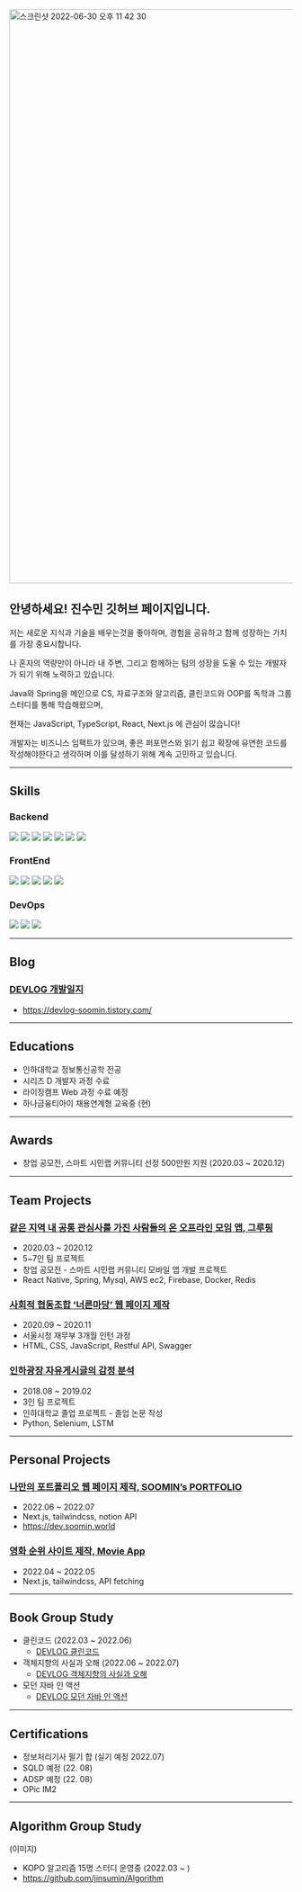 <img width="1021" alt="스크린샷 2022-06-30 오후 11 42 30" src="https://user-images.githubusercontent.com/21328122/176706586-1ee4ab8f-e9bf-458c-ae94-5b66b29d9e71.png">

## 안녕하세요! 진수민 깃허브 페이지입니다.

저는 새로운 지식과 기술을 배우는것을 좋아하며, 경험을 공유하고 함께 성장하는 가치를 가장 중요시합니다.

나 혼자의 역량만이 아니라 내 주변, 그리고 함께하는 팀의 성장을 도울 수 있는 개발자가 되기 위해 노력하고 있습니다.

Java와 Spring을 메인으로 CS, 자료구조와 알고리즘, 클린코드와 OOP를 독학과 그룹 스터디를 통해 학습해왔으며,

현재는 JavaScript, TypeScript, React, Next.js 에 관심이 많습니다!

개발자는 비즈니스 임팩트가 있으며, 좋은 퍼포먼스와 읽기 쉽고 확장에 유연한 코드를 작성해야한다고 생각하며 이를 달성하기 위해 계속 고민하고 있습니다.

---

## Skills

### Backend

<img src="[https://img.shields.io/badge/JAVA-007396?style=for-the-badge&logo=java&logoColor=white](https://img.shields.io/badge/JAVA-007396?style=for-the-badge&logo=java&logoColor=white)"> <img src="[https://img.shields.io/badge/Spring-6DB33F?style=for-the-badge&logo=Spring&logoColor=white](https://img.shields.io/badge/Spring-6DB33F?style=for-the-badge&logo=Spring&logoColor=white)">
<img src="[https://img.shields.io/badge/Spring](https://img.shields.io/badge/Spring) Boot-6DB33F?style=for-the-badge&logo=SpringBoot&logoColor=white">
<img src="[https://img.shields.io/badge/JPA-59666C?style=for-the-badge&logo=Hibernate&logoColor=white](https://img.shields.io/badge/JPA-59666C?style=for-the-badge&logo=Hibernate&logoColor=white)">
<img src="[https://img.shields.io/badge/mybatis-4479A1?style=for-the-badge&logo=mybatis&logoColor=white](https://img.shields.io/badge/mybatis-4479A1?style=for-the-badge&logo=mybatis&logoColor=white)">
<img src="[https://img.shields.io/badge/mysql-4479A1?style=for-the-badge&logo=mysql&logoColor=white](https://img.shields.io/badge/mysql-4479A1?style=for-the-badge&logo=mysql&logoColor=white)">
<img src="[https://img.shields.io/badge/qdsl-purple?style=for-the-badge&logo=qdsl&logoColor=white](https://img.shields.io/badge/qdsl-purple?style=for-the-badge&logo=qdsl&logoColor=white)">

### FrontEnd

<img src="[https://img.shields.io/badge/javascript-F7DF1E?style=for-the-badge&logo=javascript&logoColor=black](https://img.shields.io/badge/javascript-F7DF1E?style=for-the-badge&logo=javascript&logoColor=black)"> <img src="[https://img.shields.io/badge/html-E34F26?style=for-the-badge&logo=html5&logoColor=white](https://img.shields.io/badge/html-E34F26?style=for-the-badge&logo=html5&logoColor=white)">
<img src="[https://img.shields.io/badge/css-1572B6?style=for-the-badge&logo=css3&logoColor=white](https://img.shields.io/badge/css-1572B6?style=for-the-badge&logo=css3&logoColor=white)">
<img src="[https://img.shields.io/badge/bootstrap-7952B3?style=for-the-badge&logo=bootstrap&logoColor=white](https://img.shields.io/badge/bootstrap-7952B3?style=for-the-badge&logo=bootstrap&logoColor=white)">
<img src="[https://img.shields.io/badge/Thymeleaf-005F0F?style=for-the-badge&logo=Thymeleaf&logoColor=white](https://img.shields.io/badge/Thymeleaf-005F0F?style=for-the-badge&logo=Thymeleaf&logoColor=white)">

### DevOps

<img src="[https://img.shields.io/badge/linux-FCC624?style=for-the-badge&logo=linux&logoColor=black](https://img.shields.io/badge/linux-FCC624?style=for-the-badge&logo=linux&logoColor=black)"> <img src="[https://img.shields.io/badge/aws-232F3E?style=for-the-badge&logo=amazonaws&logoColor=white](https://img.shields.io/badge/aws-232F3E?style=for-the-badge&logo=amazonaws&logoColor=white)"> <img src="[https://img.shields.io/badge/docker-232F3E?style=for-the-badge&logo=docker&logoColor=white](https://img.shields.io/badge/docker-232F3E?style=for-the-badge&logo=docker&logoColor=white)">

---

## Blog

### [DEVLOG 개발일지](https://devlog-soomin.tistory.com/)

- https://devlog-soomin.tistory.com/

---

## Educations

- 인하대학교 정보통신공학 전공
- 시리즈 D 개발자 과정 수료
- 라이징캠프 Web 과정 수료 예정
- 하나금융티아이 채용연계형 교육중 (현)

---

## Awards

- 창업 공모전, 스마트 시민랩 커뮤니티 선정 500만원 지원 (2020.03 ~ 2020.12)

---

## Team Projects

### [같은 지역 내 공통 관심사를 가진 사람들의 온 오프라인 모임 앱, 그루핑](https://github.com/Groupers)

- 2020.03 ~ 2020.12
- 5~7인 팀 프로젝트
- 창업 공모전 - 스마트 시민랩 커뮤니티 모바일 앱 개발 프로젝트
- React Native, Spring, Mysql, AWS ec2, Firebase, Docker, Redis

### [사회적 협동조합 ‘너른마당’ 웹 페이지 제작](https://www.madangcoop.net/)

- 2020.09 ~ 2020.11
- 서울시청 재무부 3개월 인턴 과정
- HTML, CSS, JavaScript, Restful API, Swagger

### [인하광장 자유게시글의 감정 분석](https://github.com/jinsumin/jinsumin/files/9024407/default.pdf)

- 2018.08 ~ 2019.02
- 3인 팀 프로젝트
- 인하대학교 졸업 프로젝트 - 졸업 논문 작성
- Python, Selenium, LSTM

---

## Personal Projects

### [나만의 포트폴리오 웹 페이지 제작, SOOMIN’s PORTFOLIO](https://github.com/jinsumin/next-portfolio)

- 2022.06 ~ 2022.07
- Next.js, tailwindcss, notion API
- https://dev.soomin.world

### [영화 순위 사이트 제작, Movie App](https://github.com/jinsumin/movie-app)

- 2022.04 ~ 2022.05
- Next.js, tailwindcss, API fetching

---

## Book Group Study

- 클린코드 (2022.03 ~ 2022.06)
    - [DEVLOG 클린코드](https://devlog-soomin.tistory.com/category/clean%20code)
- 객체지향의 사실과 오해 (2022.06 ~ 2022.07)
    - [DEVLOG 객체지향의 사실과 오해](https://devlog-soomin.tistory.com/category/%EA%B0%9D%EC%B2%B4%EC%A7%80%ED%96%A5%EC%9D%98%20%EC%82%AC%EC%8B%A4%EA%B3%BC%20%EC%98%A4%ED%95%B4)
- 모던 자바 인 액션
    - [DEVLOG 모던 자바 인 액션](https://devlog-soomin.tistory.com/)

---

## Certifications

- 정보처리기사 필기 합 (실기 예정 2022.07)
- SQLD 예정 (22. 08)
- ADSP 예정 (22. 08)
- OPic IM2

---

## Algorithm Group Study

(이미지)

- KOPO 알고리즘 15명 스터디 운영중 (2022.03 ~ )
- https://github.com/jinsumin/Algorithm
